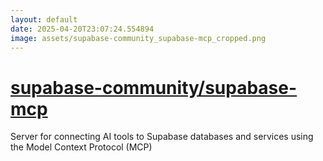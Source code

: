 ```yaml
---
layout: default
date: 2025-04-20T23:07:24.554894
image: assets/supabase-community_supabase-mcp_cropped.png
---
```


# [supabase-community/supabase-mcp](https://github.com/supabase-community/supabase-mcp)

Server for connecting AI tools to Supabase databases and services using the Model Context Protocol (MCP)
